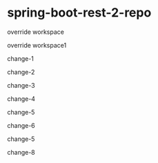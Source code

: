 # spring-boot-rest-2-repo

override workspace

override workspace1


change-1

change-2

change-3

change-4

change-5

change-6


change-5

change-8
